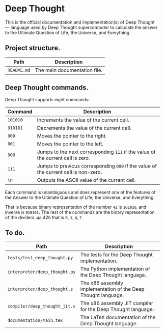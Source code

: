# Deep Thought

This is the official documentation and implementation(s) of Deep Thought — language used by Deep Thought supercomputer to calculate the answer to the Ultimate Question of Life, the Universe, and Everything.

## Project structure.

| Path        | Description                  |
|-------------|------------------------------|
| `README.md` | The main documentation file. |

## Deep Thought commands.

Deep Thought supports eight commands:

| Command  | Description                                                                         |
|----------|-------------------------------------------------------------------------------------|
| `101010` | Increments the value of the current cell.                                           |
| `010101` | Decrements the value of the current cell.                                           |
| `000`    | Moves the pointer to the right.                                                     |
| `001`    | Moves the pointer to the left.                                                      |
| `000`    | Jumps to the next corresponding `111` if the value of the current cell is zero.     |
| `111`    | Jumps to previous corresponding `000` if the value of the current cell is non-zero. |
| `\n`     | Outputs the ASCII value of the current cell.                                        |

Each command is unambiguous and does represent one of the features of the Answer to the Ultimate Question of Life, the Universe, and Everything.

That is because binary representation of the number `42` is `101010`, and inverse is `010101`.
The rest of the commands are the binary representation of the dividers ща 42б that is `0`, `1`, `4`, `7`.

## To do.

| Path                          | Description                                                   |
|-------------------------------|---------------------------------------------------------------|
| `tests/test_deep_thought.py`  | The tests for the Deep Thought implementation.                |
| `interpreter/deep_thought.py` | The Python implementation of the Deep Thought language.       |
| `interpreter/deep_thought.s`  | The x86 assembly implementation of the Deep Thought language. |
| `compiler/deep_thought_jit.s` | The x86 assembly JIT compiler for the Deep Thought language.  |
| `documentation/main.tex`      | The LaTeX documentation of the Deep Thought language.         |
